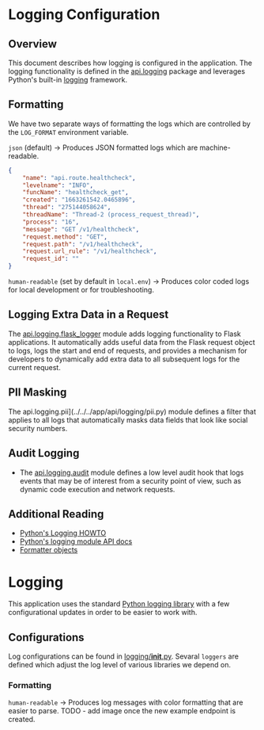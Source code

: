# Logging Configuration

## Overview

This document describes how logging is configured in the application. The logging functionality is defined in the [api.logging](../../../app/api/logging/) package and leverages Python's built-in [logging](https://docs.python.org/3/library/logging.html) framework.

## Formatting

We have two separate ways of formatting the logs which are controlled by the `LOG_FORMAT` environment variable.

`json` (default) -> Produces JSON formatted logs which are machine-readable.

```json
{
    "name": "api.route.healthcheck",
    "levelname": "INFO",
    "funcName": "healthcheck_get",
    "created": "1663261542.0465896",
    "thread": "275144058624",
    "threadName": "Thread-2 (process_request_thread)",
    "process": "16",
    "message": "GET /v1/healthcheck",
    "request.method": "GET",
    "request.path": "/v1/healthcheck",
    "request.url_rule": "/v1/healthcheck",
    "request_id": ""
}
```

`human-readable` (set by default in `local.env`) -> Produces color coded logs for local development or for troubleshooting.

## Logging Extra Data in a Request

The [api.logging.flask_logger](../../../app/api/logging/flask_logger.py) module adds logging functionality to Flask applications. It automatically adds useful data from the Flask request object to logs, logs the start and end of requests, and provides a mechanism for developers to dynamically add extra data to all subsequent logs for the current request.

## PII Masking

The api.logging.pii](../../../app/api/logging/pii.py) module defines a filter that applies to all logs that automatically masks data fields that look like social security numbers.

## Audit Logging

* The [api.logging.audit](../../../app/api/logging/audit.py) module defines a low level audit hook that logs events that may be of interest from a security point of view, such as dynamic code execution and network requests.

## Additional Reading

* [Python's Logging HOWTO](https://docs.python.org/3/howto/logging.html#logging-basic-tutorial)
* [Python's logging module API docs](https://docs.python.org/3/library/logging.html)
* [Formatter objects](https://docs.python.org/3/library/logging.html#formatter-objects)


# Logging

This application uses the standard [Python logging library](https://docs.python.org/3/library/logging.config.html) with a few configurational updates in order to be easier to work with.

## Configurations
Log configurations can be found in [logging/__init__.py](/app/api/logging/__init__.py). Sevaral `loggers` are defined which adjust the log level of various libraries we depend on.

### Formatting


`human-readable` -> Produces log messages with color formatting that are easier to parse.
TODO - add image once the new example endpoint is created.
